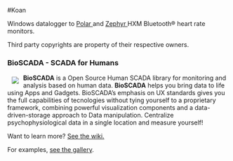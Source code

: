 #Koan

Windows datalogger to <a href="http://www.polar.com/en/products/accessories/Polar_WearLink_transmitter_with_Bluetooth"> Polar </a>and <a href="http://zephyranywhere.com/products/hxm-bluetooth-heart-rate-monitor/"> Zephyr </a> HXM Bluetooth® heart rate monitors.

Third party copyrights are property of their respective owners.

### BioSCADA - SCADA for Humans

<a href="https://bioscada.me"><img src="https://bioscada.me/images/logo.png" align="left" hspace="10" vspace="6"></a>

**BioSCADA** is a Open Source Human SCADA library for monitoring and analysis based on human data. **BioSCADA** helps you bring data to life using Apps and Gadgets. BioSCADA’s emphasis on UX standards gives you the full capabilities of tecnologies without tying yourself to a proprietary framework, combining powerful visualization components and a data-driven-storage approach to Data manipulation.
Centralize psychophysiological data in a single location and measure yourself!


Want to learn more? [See the wiki.](https://bioscada.me)

For examples, [see the gallery](https://pulse.bioscada.me).
